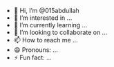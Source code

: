 - 👋 Hi, I’m @015abdullah
- 👀 I’m interested in ...
- 🌱 I’m currently learning ...
- 💞️ I’m looking to collaborate on ...
- 📫 How to reach me ...
- 😄 Pronouns: ...
- ⚡ Fun fact: ...

<!---
015abdullah/015abdullah is a ✨ special ✨ repository because its `README.md` (this file) appears on your GitHub profile.
You can click the Preview link to take a look at your changes.
--->
